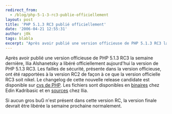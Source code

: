 ```yaml
---
redirect_from:
  - /blog/php-5-1-3-rc3-publie-officiellement
layout: post
title: 'PHP 5.1.3 RC3 publié officiellement'
date: '2006-04-21 12:55:31'
author: j0k
tags: blabla
excerpt: "Après avoir publié une version officieuse de PHP 5.1.3 RC3 la semaine dernière, Ilia Alshanetsky a libéré officiellement aujourd'hui la version de PHP 5.1.3 RC3.     \nLes failles de sécurité, présente dans la version officieuse, ont été rapportées à la version RC2 de façon à ce que la version officielle RC3 soit nikel. Le changelog de cette nouvelle release      …"
---
```


Après avoir publié une version officieuse de PHP 5.1.3 RC3 la semaine dernière, Ilia Alshanetsky a libéré officiellement aujourd'hui la version de PHP 5.1.3 RC3.
Les failles de sécurité, présente dans la version officieuse, ont été rapportées à la version RC2 de façon à ce que la version officielle RC3 soit nikel. Le changelog de cette nouvelle release candidate est disponible sur [cvs de PHP](http://cvs.php.net/viewcvs.cgi/php-src/NEWS?view=markup&amp;rev=1.2027.2.524). Les fichiers sont disponibles en [binaires](http://downloads.php.net/edink/) chez Edin Kadribasic et en [sources](http://downloads.php.net/ilia/) chez Ilia.

Si aucun gros buG n'est présent dans cette version RC, la version finale devrait être libérée la semaine prochaine normalement.
